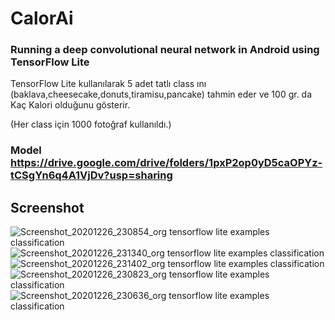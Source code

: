  # CalorAi
 ###  Running a deep convolutional neural network in Android using TensorFlow Lite
  
  TensorFlow Lite kullanılarak 5 adet tatlı class ını (baklava,cheesecake,donuts,tiramisu,pancake)
  tahmin eder ve 100 gr. da Kaç Kalori olduğunu gösterir.
  
  (Her class için 1000 fotoğraf kullanıldı.)
  
  ### Model https://drive.google.com/drive/folders/1pxP2op0yD5caOPYz-tCSgYn6q4A1VjDv?usp=sharing
  ## Screenshot

![Screenshot_20201226_230854_org tensorflow lite examples classification](https://user-images.githubusercontent.com/37152719/103158995-16bca500-47d5-11eb-924a-566c588624e2.jpg)
![Screenshot_20201226_231340_org tensorflow lite examples classification](https://user-images.githubusercontent.com/37152719/103158996-17edd200-47d5-11eb-8ca2-1e899272d17a.jpg)
![Screenshot_20201226_231402_org tensorflow lite examples classification](https://user-images.githubusercontent.com/37152719/103158997-17edd200-47d5-11eb-8a94-4965b77a029d.jpg)
![Screenshot_20201226_230823_org tensorflow lite examples classification](https://user-images.githubusercontent.com/37152719/103158998-18866880-47d5-11eb-82be-a8761964e89b.jpg)
![Screenshot_20201226_230636_org tensorflow lite examples classification](https://user-images.githubusercontent.com/37152719/103158999-18866880-47d5-11eb-9ca7-584e5e567807.jpg)
